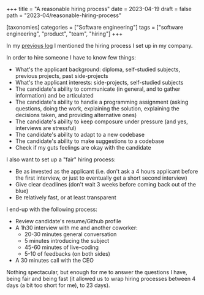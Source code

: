 +++
title = "A reasonable hiring process"
date = 2023-04-19
draft = false
path = "2023-04/reasonable-hiring-process"

[taxonomies]
categories = ["Software engineering"]
tags = ["software engineering", "product", "team", "hiring"]
+++

In my [previous log](@/blog/2023-04-12_cto-retrospective.md) I mentioned the hiring process I set up in my company.

In order to hire someone I have to know few things:
- What's the applicant background: diploma, self-studied subjects, previous projects, past side-projects
- What's the applicant interests: side-projects, self-studied subjects
- The candidate's ability to communicate (in general, and to gather information) and be articulated
- The candidate's ability to handle a programming assignment (asking questions, doing the work, explaining the solution, explaining the decisions taken, and providing alternative ones)
- The candidate's ability to keep composure under pressure (and yes, interviews are stressful)
- The candidate's ability to adapt to a new codebase
- The candidate's ability to make suggestions to a codebase
- Check if my guts feelings are okay with the candidate

I also want to set up a "fair" hiring process:
- Be as invested as the applicant (i.e. don't ask a 4 hours applicant before the first interview, or just to eventually get a short second interview)
- Give clear deadlines (don't wait 3 weeks before coming back out of the blue)
- Be relatively fast, or at least transparent

I end-up with the following process:
- Review candidate's resume/Github profile
- A 1h30 interview with me and another coworker:
  - 20-30 minutes general conversation
  - 5 minutes introducing the subject
  - 45-60 minutes of live-coding
  - 5-10 of feedbacks (on both sides)
- A 30 minutes call with the CEO

Nothing spectacular, but enough for me to answer the questions I have, being fair and being fast (it allowed us to wrap hiring processes between 4 days (a bit too short for me), to 23 days).
